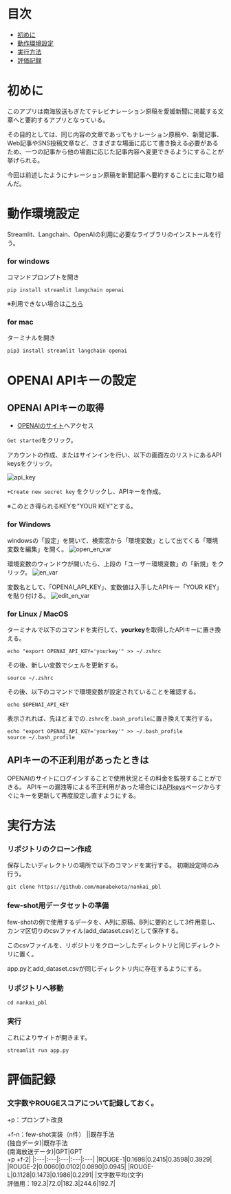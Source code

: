 # 目次

- [初めに](#初めに)
- [動作環境設定](#動作環境設定)
- [実行方法](#実行方法)
- [評価記録](#評価記録)

# 初めに

このアプリは南海放送もぎたてテレビナレーション原稿を愛媛新聞に掲載する文章へと要約するアプリとなっている。

その目的としては、同じ内容の文章であってもナレーション原稿や、新聞記事、Web記事やSNS投稿文章など、さまざまな場面に応じて書き換える必要があるため、一つの記事から他の場面に応じた記事内容へ変更できるようにすることが挙げられる。

今回は前述したようにナレーション原稿を新聞記事へ要約することに主に取り組んだ。

# 動作環境設定

Streamlit、Langchain、OpenAIの利用に必要なライブラリのインストールを行う。

### for windows
コマンドプロンプトを開き
```
pip install streamlit langchain openai
```
※利用できない場合は[こちら](https://qiita.com/celeron5576/items/9ba3588a97fea46c6946)

### for mac
ターミナルを開き
```
pip3 install streamlit langchain openai
```

# OPENAI APIキーの設定

## OPENAI APIキーの取得
- [OPENAIのサイト](https://openai.com/product)へアクセス

```Get started```をクリック。

アカウントの作成、またはサインインを行い、以下の画面左のリストにあるAPI keysをクリック。

![api_key](https://github.com/manabekota/nankai_pbl/blob/main/.image_dir/api_key.png)

```+Create new secret key``` をクリックし、APIキーを作成。

※このとき得られるKEYを"YOUR KEY"とする。

### for Windows
windowsの「設定」を開いて、検索窓から「環境変数」として出てくる「環境変数を編集」を開く。
![open_en_var](https://github.com/manabekota/nankai_pbl/blob/main/.image_dir/open_en_var.png)

環境変数のウィンドウが開いたら、上段の「ユーザー環境変数」の「新規」をクリック。
![en_var](https://github.com/manabekota/nankai_pbl/blob/main/.image_dir/en_var.png)

変数名として、「OPENAI_API_KEY」、変数値は入手したAPIキー「YOUR KEY」を貼り付ける。
![edit_en_var](https://github.com/manabekota/nankai_pbl/blob/main/.image_dir/edit_en_var.png)

### for Linux / MacOS
ターミナルで以下のコマンドを実行して、**yourkey**を取得したAPIキーに置き換える。
```
echo "export OPENAI_API_KEY='yourkey'" >> ~/.zshrc
```

その後、新しい変数でシェルを更新する。
```
source ~/.zshrc
```

その後、以下のコマンドで環境変数が設定されていることを確認する。
```
echo $OPENAI_API_KEY
```

表示されれば、先ほどまでの```.zshrc```を```.bash_profile```に置き換えて実行する。
```
echo "export OPENAI_API_KEY='yourkey'" >> ~/.bash_profile
source ~/.bash_profile
```

## APIキーの不正利用があったときは
OPENAIのサイトにログインすることで使用状況とその料金を監視することができる。
APIキーの漏洩等による不正利用があった場合には[APIkeys](https://platform.openai.com/account/api-keys)ページからすぐにキーを更新して再度設定し直すようにする。


# 実行方法

### リポジトリのクローン作成
保存したいディレクトリの場所で以下のコマンドを実行する。
初期設定時のみ行う。
```
git clone https://github.com/manabekota/nankai_pbl
```

### few-shot用データセットの準備
few-shotの例で使用するデータを、A列に原稿、B列に要約として3件用意し、カンマ区切りのcsvファイル(add_dataset.csv)として保存する。

このcsvファイルを、リポジトリをクローンしたディレクトリと同じディレクトリに置く。

app.pyとadd_dataset.csvが同じディレクトリ内に存在するようにする。

### リポジトリへ移動
```
cd nankai_pbl
```

### 実行
これによりサイトが開きます。
```
streamlit run app.py
```

# 評価記録

### 文字数やROUGEスコアについて記録しておく。
+p：プロンプト改良

+f-n：few-shot実装（n件）
||既存手法<br>(独自データ)|既存手法<br>(南海放送データ)|GPT|GPT<br>+p +f-2|
|:---|:---|:---|:---|:---|
|ROUGE-1|0.1698|0.2415|0.3598|0.3929|
|ROUGE-2|0.0060|0.0102|0.0890|0.0945|
|ROUGE-L|0.1128|0.1473|0.1986|0.2291|
|文字数平均(文字)<br>評価用：192.3|72.0|182.3|244.6|192.7|
